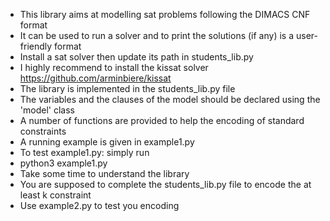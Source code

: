 - This library aims at modelling sat problems following the DIMACS CNF format
- It can be used to run a solver and to print the solutions (if any) is a user-friendly format
- Install a sat solver then update its path in students_lib.py
- I highly recommend to install the kissat solver https://github.com/arminbiere/kissat
- The library is implemented in the students_lib.py file 
- The variables and the clauses of the model should be declared using the 'model' class 
- A number of functions are provided to help the encoding of standard constraints
- A running example is given in example1.py
- To test example1.py: simply run 
- python3 example1.py
- Take some time to understand the library
- You are supposed to complete the students_lib.py file to encode the at least k constraint
- Use example2.py to test you encoding 
